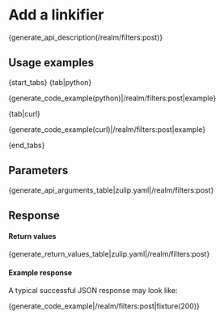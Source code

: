 # Add a linkifier

{generate_api_description(/realm/filters:post)}

## Usage examples

{start_tabs}
{tab|python}

{generate_code_example(python)|/realm/filters:post|example}

{tab|curl}

{generate_code_example(curl)|/realm/filters:post|example}

{end_tabs}

## Parameters

{generate_api_arguments_table|zulip.yaml|/realm/filters:post}

## Response

#### Return values

{generate_return_values_table|zulip.yaml|/realm/filters:post}

#### Example response

A typical successful JSON response may look like:

{generate_code_example|/realm/filters:post|fixture(200)}
